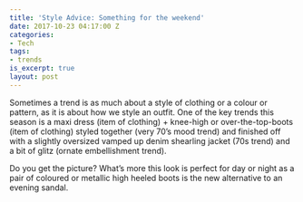 ```yaml
---
title: 'Style Advice: Something for the weekend'
date: 2017-10-23 04:17:00 Z
categories:
- Tech
tags:
- trends
is_excerpt: true
layout: post
---
```


Sometimes a trend is as much about a style of clothing or a colour or pattern, as it is about how we style an outfit. One of the key trends this season is a maxi dress (item of clothing) \+ knee-high or over-the-top-boots (item of clothing) styled together (very 70’s mood trend) and finished off with a slightly oversized vamped up denim shearling jacket (70s trend) and a bit of glitz (ornate embellishment trend).
<!--more-->
Do you get the picture? What’s more this look is perfect for day or night as a pair of coloured or metallic high heeled boots is the new alternative to an evening sandal.